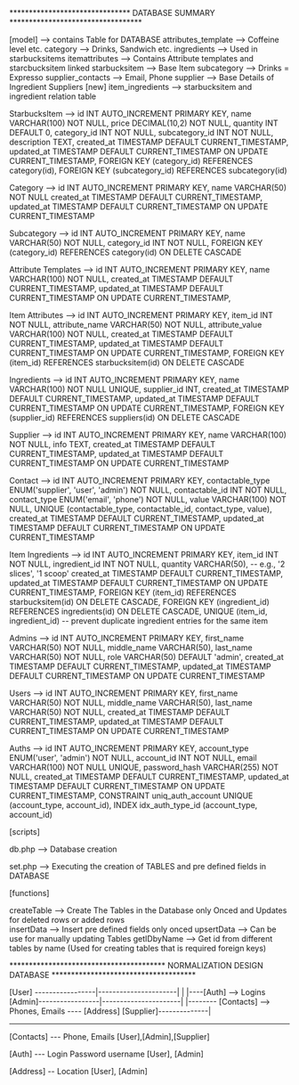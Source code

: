 ******************************* DATABASE SUMMARY **********************************

[model]         --> contains Table for DATABASE
    attributes_template     --> Coffeine level etc.
    category                --> Drinks, Sandwich etc.
    ingredients             --> Used in starbucksitems
    itemattributes          --> Contains Attribute templates and starcbucksitem linked
    starbucksitem           --> Base Item
    subcategory             --> Drinks = Expresso
    supplier_contacts       --> Email, Phone
    supplier                --> Base Details of Ingredient Suppliers
[new] item_ingredients      --> starbucksitem and ingredient relation table

StarbucksItem -->
        id INT AUTO_INCREMENT PRIMARY KEY,
        name VARCHAR(100) NOT NULL,
        price DECIMAL(10,2) NOT NULL,
        quantity INT DEFAULT 0,
        category_id INT NOT NULL,
        subcategory_id INT NOT NULL,
        description TEXT,
        created_at TIMESTAMP DEFAULT CURRENT_TIMESTAMP,
        updated_at TIMESTAMP DEFAULT CURRENT_TIMESTAMP ON UPDATE CURRENT_TIMESTAMP,
        FOREIGN KEY (category_id) REFERENCES category(id),
        FOREIGN KEY (subcategory_id) REFERENCES subcategory(id)

Category -->
        id INT AUTO_INCREMENT PRIMARY KEY,
        name VARCHAR(50) NOT NULL
        created_at TIMESTAMP DEFAULT CURRENT_TIMESTAMP,
        updated_at TIMESTAMP DEFAULT CURRENT_TIMESTAMP ON UPDATE CURRENT_TIMESTAMP

Subcategory --> 
        id INT AUTO_INCREMENT PRIMARY KEY,
        name VARCHAR(50) NOT NULL,
        category_id INT NOT NULL,
        FOREIGN KEY (category_id) REFERENCES category(id) ON DELETE CASCADE

Attribute Templates -->
        id INT AUTO_INCREMENT PRIMARY KEY,
        name VARCHAR(100) NOT NULL,
        created_at TIMESTAMP DEFAULT CURRENT_TIMESTAMP,
        updated_at TIMESTAMP DEFAULT CURRENT_TIMESTAMP ON UPDATE CURRENT_TIMESTAMP,

Item Attributes --> 
        id INT AUTO_INCREMENT PRIMARY KEY,
        item_id INT NOT NULL,
        attribute_name VARCHAR(50) NOT NULL,
        attribute_value VARCHAR(100) NOT NULL,
        created_at TIMESTAMP DEFAULT CURRENT_TIMESTAMP,
        updated_at TIMESTAMP DEFAULT CURRENT_TIMESTAMP ON UPDATE CURRENT_TIMESTAMP,
        FOREIGN KEY (item_id) REFERENCES starbucksitem(id) ON DELETE CASCADE

Ingredients --> 
        id INT AUTO_INCREMENT PRIMARY KEY,
        name VARCHAR(100) NOT NULL UNIQUE,
        supplier_id INT,
        created_at TIMESTAMP DEFAULT CURRENT_TIMESTAMP,
        updated_at TIMESTAMP DEFAULT CURRENT_TIMESTAMP ON UPDATE CURRENT_TIMESTAMP,
        FOREIGN KEY (supplier_id) REFERENCES suppliers(id) ON DELETE CASCADE

Supplier -->
        id INT AUTO_INCREMENT PRIMARY KEY,
        name VARCHAR(100) NOT NULL,
        info TEXT,
        created_at TIMESTAMP DEFAULT CURRENT_TIMESTAMP,
        updated_at TIMESTAMP DEFAULT CURRENT_TIMESTAMP ON UPDATE CURRENT_TIMESTAMP


Contact -->
        id INT AUTO_INCREMENT PRIMARY KEY,
        contactable_type ENUM('supplier', 'user', 'admin') NOT NULL,
        contactable_id INT NOT NULL,
        contact_type ENUM('email', 'phone') NOT NULL,
        value VARCHAR(100) NOT NULL,
        UNIQUE (contactable_type, contactable_id, contact_type, value),
        created_at TIMESTAMP DEFAULT CURRENT_TIMESTAMP,
        updated_at TIMESTAMP DEFAULT CURRENT_TIMESTAMP ON UPDATE CURRENT_TIMESTAMP

Item Ingredients -->
        id INT AUTO_INCREMENT PRIMARY KEY,
        item_id INT NOT NULL,
        ingredient_id INT NOT NULL,
        quantity VARCHAR(50), -- e.g., '2 slices', '1 scoop'
        created_at TIMESTAMP DEFAULT CURRENT_TIMESTAMP,
        updated_at TIMESTAMP DEFAULT CURRENT_TIMESTAMP ON UPDATE CURRENT_TIMESTAMP,
        FOREIGN KEY (item_id) REFERENCES starbucksitem(id) ON DELETE CASCADE,
        FOREIGN KEY (ingredient_id) REFERENCES ingredients(id) ON DELETE CASCADE,
        UNIQUE (item_id, ingredient_id) -- prevent duplicate ingredient entries for the same item

Admins -->
        id INT AUTO_INCREMENT PRIMARY KEY,
        first_name VARCHAR(50) NOT NULL,
        middle_name VARCHAR(50),
        last_name VARCHAR(50) NOT NULL,
        role VARCHAR(50) DEFAULT 'admin',
        created_at TIMESTAMP DEFAULT CURRENT_TIMESTAMP,
        updated_at TIMESTAMP DEFAULT CURRENT_TIMESTAMP ON UPDATE CURRENT_TIMESTAMP

Users -->
        id INT AUTO_INCREMENT PRIMARY KEY,
        first_name VARCHAR(50) NOT NULL,
        middle_name VARCHAR(50),
        last_name VARCHAR(50) NOT NULL,
        created_at TIMESTAMP DEFAULT CURRENT_TIMESTAMP,
        updated_at TIMESTAMP DEFAULT CURRENT_TIMESTAMP ON UPDATE CURRENT_TIMESTAMP

Auths -->
        id INT AUTO_INCREMENT PRIMARY KEY,
        account_type ENUM('user', 'admin') NOT NULL,
        account_id INT NOT NULL,
        email VARCHAR(100) NOT NULL UNIQUE,
        password_hash VARCHAR(255) NOT NULL,
        created_at TIMESTAMP DEFAULT CURRENT_TIMESTAMP,
        updated_at TIMESTAMP DEFAULT CURRENT_TIMESTAMP ON UPDATE CURRENT_TIMESTAMP,
        CONSTRAINT uniq_auth_account UNIQUE (account_type, account_id),
        INDEX idx_auth_type_id (account_type, account_id)



[scripts]

db.php          --> Database creation 

set.php         --> Executing the creation of TABLES and pre defined fields in DATABASE

[functions]

createTable     --> Create The Tables in the Database only Onced and Updates for deleted rows or added rows   
insertData      --> Insert pre defined fields only onced
upsertData      --> Can be use for manually updating Tables
getIDbyName     --> Get id from different tables by name (Used for creating tables that is required foreign keys)


**************************************** NORMALIZATION DESIGN DATABASE *************************************

[User] -----------------|----------------------|
                        |                      |----[Auth] --> Logins
[Admin]-----------------|----------------------|
                        |-------- [Contacts] --> Phones, Emails ---- [Address]
[Supplier]--------------|

--------------------------------------------------------------------------------
[Contacts] --- Phone, Emails
        [User],[Admin],[Supplier]

[Auth] --- Login Password username 
        [User], [Admin]

[Address] -- Location
        [User], [Admin]


